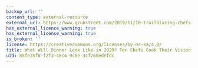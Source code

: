 ```yaml
---
backup_url: ''
content_type: external-resource
external_url: https://www.grubstreet.com/2019/11/10-trailblazing-chefs-cook-the-food-of-the-future.html
has_external_licence_warning: true
has_external_license_warning: true
is_broken: ''
license: https://creativecommons.org/licenses/by-nc-sa/4.0/
title: What Will Dinner Look Like in 2029? Ten Chefs Cook Their Vision of the Future
uid: 85fe35f8-f2f3-48c4-9c8e-3cf268edefdc
---
```

